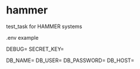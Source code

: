# hammer
test_task for HAMMER systems

.env example

DEBUG=
SECRET_KEY=

DB_NAME=
DB_USER=
DB_PASSWORD=
DB_HOST=